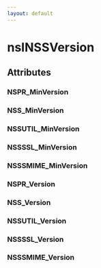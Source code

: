 ```yaml
---
layout: default
---
```


# nsINSSVersion #

## Attributes ##

### NSPR_MinVersion ###

### NSS_MinVersion ###

### NSSUTIL_MinVersion ###

### NSSSSL_MinVersion ###

### NSSSMIME_MinVersion ###

### NSPR_Version ###

### NSS_Version ###

### NSSUTIL_Version ###

### NSSSSL_Version ###

### NSSSMIME_Version ###
